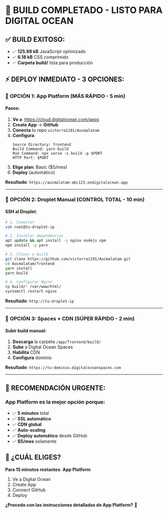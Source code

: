 # 🚀 BUILD COMPLETADO - LISTO PARA DIGITAL OCEAN

## ✅ **BUILD EXITOSO:**
- ✅ **125.98 kB** JavaScript optimizado
- ✅ **6.18 kB** CSS comprimido
- ✅ **Carpeta build/** lista para producción

## ⚡ **DEPLOY INMEDIATO - 3 OPCIONES:**

### 🎯 **OPCIÓN 1: App Platform (MÁS RÁPIDO - 5 min)**

#### Pasos:
1. **Ve a**: https://cloud.digitalocean.com/apps
2. **Create App** → **GitHub**
3. **Conecta** tu repo `victorra1191/Aucmalatam`
4. **Configura**:
   ```
   Source Directory: frontend
   Build Command: yarn build
   Run Command: npx serve -s build -p $PORT
   HTTP Port: $PORT
   ```
5. **Elige plan**: Basic ($5/mes)
6. **Deploy** (automático)

**Resultado**: `https://aucmalatam-abc123.ondigitalocean.app`

---

### 🎯 **OPCIÓN 2: Droplet Manual (CONTROL TOTAL - 10 min)**

#### SSH al Droplet:
```bash
# 1. Conectar
ssh root@tu-droplet-ip

# 2. Instalar dependencias
apt update && apt install -y nginx nodejs npm
npm install -g yarn

# 3. Clonar y build
git clone https://github.com/victorra1191/Aucmalatam.git
cd Aucmalatam/frontend
yarn install
yarn build

# 4. Configurar Nginx
cp build/* /var/www/html/
systemctl restart nginx
```

**Resultado**: `http://tu-droplet-ip`

---

### 🎯 **OPCIÓN 3: Spaces + CDN (SÚPER RÁPIDO - 2 min)**

#### Subir build manual:
1. **Descarga** la carpeta `/app/frontend/build/`
2. **Sube** a Digital Ocean Spaces
3. **Habilita** CDN
4. **Configura** dominio

**Resultado**: `https://tu-dominio.digitaloceanspaces.com`

---

## 🚨 **RECOMENDACIÓN URGENTE:**

### **App Platform** es la mejor opción porque:
- ✅ **5 minutos** total
- ✅ **SSL automático**
- ✅ **CDN global**
- ✅ **Auto-scaling**
- ✅ **Deploy automático** desde GitHub
- ✅ **$5/mes** solamente

## 🎯 **¿CUÁL ELIGES?**

**Para 15 minutos restantes**: **App Platform**

1. Ve a Digital Ocean
2. Create App
3. Connect GitHub
4. Deploy

**¿Procedo con las instrucciones detalladas de App Platform?** 🚀
